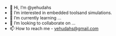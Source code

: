 - 👋 Hi, I’m @yehudahs
- 👀 I’m interested in embedded toolsand simulations.
- 🌱 I’m currently learning ...
- 💞️ I’m looking to collaborate on ...
- 📫 How to reach me - yehudahs@gmail.com

<!---
yehudahs/yehudahs is a ✨ special ✨ repository because its `README.md` (this file) appears on your GitHub profile.
You can click the Preview link to take a look at your changes.
--->
